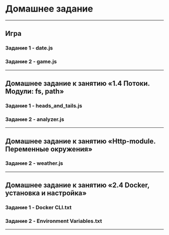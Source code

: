 # Домашнее задание
____
## Игра
### Задание 1 - date.js
### Задание 2 - game.js
____

## Домашнее задание к занятию «1.4 Потоки. Модули: fs, path»
### Задание 1 - heads_and_tails.js
### Задание 2 - analyzer.js
____

## Домашнее задание к занятию «Http-module. Переменные окружения»
### Задание 2 - weather.js
____

## Домашнее задание к занятию «2.4 Docker, установка и настройка»
### Задание 1 - Docker CLI.txt
### Задание 2 - Environment Variables.txt
____
